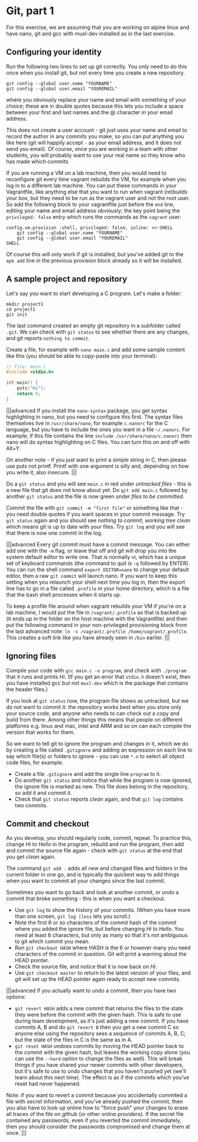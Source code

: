 # Git, part 1

For this exercise, we are assuming that you are working on alpine linux and have nano, git and gcc with musl-dev installed as in the last exercise.

## Configuring your identity

Run the following two lines to set up git correctly. You only need to do this once when you install git, but not every time you create a new repository.

```
git config --global user.name "YOURNAME"
git config --global user.email "YOUREMAIL"
```

where you obviously replace your name and email with something of your choice; these are in double quotes because this lets you include a space between your first and last names and the @ character in your email address.

This does not create a user account - git just uses your name and email to record the author in any commits you make, so you can put anything you like here (git will happily accept `-` as your email address, and it does not send you email). Of course, once you are working in a team with other students, you will probably want to use your real name so they know who has made which commits.

If you are running a VM on a lab machine, then you would need to reconfigure git every time vagrant rebuilds the VM, for example when you log in to a different lab machine. You can put these commands in your Vagrantfile, like anything else that you want to run when vagrant (re)builds your box, but they need to be run as the vagrant user and not the root user. So add the following block to your vagrantfile just before the `end` line, editing your name and email address obviously; the key point being the `privileged: false` entry which runs the commands as the `vagrant` user:

```
config.vm.provision :shell, privileged: false, inline: <<-SHELL
    git config --global user.name "YOURNAME"
    git config --global user.email "YOUREMAIL"
SHELL
```

Of course this will only work if git is installed, but you've added git to the `apk add` line in the previous provision block already so it will be installed.

## A sample project and repository

Let's say you want to start developing a C program. Let's make a folder:

```
mkdir project1
cd project1
git init
```

The last command created an empty git repository in a subfolder called `.git`. We can check with `git status` to see whether there are any changes, and git reports `nothing to commit`.

Create a file, for example with `nano main.c` and add some sample content like this (you should be able to copy-paste into your terminal):

```C
// file: main.c
#include <stdio.h>

int main() {
    puts("Hi");
    return 0;
}
```

|||advanced
If you install the `nano-syntax` package, you get syntax highlighting in nano, but you need to configure this first. The syntax files themselves live in `/usr/share/nano`, for example `c.nanorc` for the C language, but you have to include the ones you want in a file `~/.nanorc`. For example, if this file contains the line `include /usr/share/nano/c.nanorc` then nano will do syntax highlighting on C files. You can turn this on and off with Alt+Y.

On another note - if you just want to print a simple string in C, then please use puts not printf. Printf with one argument is silly and, depending on how you write it, also insecure.
|||

Do a `git status` and you will see `main.c` in red under _untracked files_ - this is a new file that git does not know about yet. Do `git add main.c` followed by another `git status` and the file is now green under _files to be committed_.

Commit the file with `git commit -m "first file"` or something like that - you need double quotes if you want spaces in your commit message. Try `git status` again and you should see _nothing to commit, working tree clean_ which means git is up to date with your files. Try `git log` and you will see that there is now one commit in the log.

|||advanced
Every git commit must have a commit message. You can either add one with the `-m` flag, or leave that off and git will drop you into the system default editor to write one. That is normally vi, which has a unique set of keyboard commands (the command to quit is `:q` followed by ENTER). You can run the shell command `export EDITOR=nano` to change your default editor, then a raw `git commit` will launch nano. If you want to keep this setting when you relaunch your shell next time you log in, then the export line has to go in a file called `.profile` in your home directory, which is a file that the bash shell processes when it starts up.

To keep a profile file around when vagrant rebuilds your VM if you're on a lab machine, I would put the file in `/vagrant/.profile` as that is backed up (it ends up in the folder on the host machine with the Vagrantfile) and then put the following command in your non-privileged provisioning block from the last advanced note: `ln -s /vagrant/.profile /home/vagrant/.profile`. This creates a soft link like you have already seen in `/bin` earlier.
|||

## Ignoring files

Compile your code with `gcc main.c -o program`, and check with `./program` that it runs and prints _Hi_. (If you get an error that `stdio.h` doesn't exist, then you have installed gcc but not `musl-dev` which is the package that contains the header files.)

If you look at `git status` now, the program file shows as untracked, but we do not want to commit it: the repository works best when you store only your source code, and anyone who needs to can check out a copy and build from there. Among other things this means that people on different platforms e.g. linux and mac, intel and ARM and so on can each compile the version that works for them.

So we want to tell git to ignore the program and changes in it, which we do by creating a file called `.gitignore` and adding an expression on each line to say which file(s) or folders to ignore - you can use `*.o` to select all object code files, for example.

  * Create a file `.gitignore` and add the single line `program` to it.
  * Do another `git status` and notice that while the program is now ignored, the ignore file is marked as new. This file does belong in the repository, so add it and commit it.
  * Check that `git status` reports _clean_ again, and that `git log` contains two commits.

## Commit and checkout

As you develop, you should regularly code, commit, repeat. To practice this, change _Hi_ to _Hello_ in the program, rebuild and run the program, then add and commit the source file again - check with `git status` at the end that you get _clean_ again.

The command `git add .` adds all new and changed files and folders in the current folder in one go, and is typically the quickest way to add things when you want to commit all your changes since the last commit.

Sometimes you want to go back and look at another commit, or undo a commit that broke something - this is when you want a checkout.

  * Use `git log` to show the history of your commits. (When you have more than one screen, `git log |less` lets you scroll.)
  * Note the first 6 or so characters of the commit hash of the commit where you added the ignore file, but before changing _Hi_ to _Hello_. You need at least 6 characters, but only as many so that it's not ambiguous to git which commit you mean.
  * Run `git checkout HASH` where HASH is the 6 or however many you need characters of the commit in question. Git will print a warning about the HEAD pointer.
  * Check the source file, and notice that it is now back on _Hi_.
  * Use `git checkout master` to return to the latest version of your files, and git will set up the HEAD pointer again ready to accept new commits.

|||advanced
If you actually want to undo a commit, then you have two options:

  * `git revert HASH` adds a new commit that returns the files to the state they were before the commit with the given hash. This is safe to use during team development, as it's just adding a new commit. If you have commits A, B and do `git revert B` then you get a new commit C so anyone else using the repository sees a sequence of commits A, B, C; but the state of the files in C is the same as in A.
  * `git reset HASH` undoes commits by moving the HEAD pointer back to the commit with the given hash, but leaves the working copy alone (you can use the `--hard` option to change the files as well). This will break things if you have shared your newer commits with other developers, but it's safe to use to undo changes that you haven't pushed yet (we'll learn about this next time). The effect is as if the commits which you've reset had never happened.

Note: if you want to revert a commit because you accidentally commited a file with secret information, and you've already pushed the commit, then you also have to look up online how to "force push" your changes to erase all traces of the file on github (or other online providers). If the secret file contained any passwords, even if you reverted the commit immediately, then you should consider the passwords compromised and change them at once.
|||

